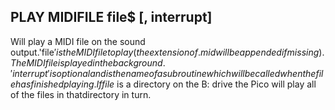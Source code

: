 ## PLAY MIDIFILE file$ [, interrupt]

Will play a MIDI file on the sound output.'file$' is the MIDI file to play (the extension of .mid will be appended ifmissing).The MIDI file is played in the background. 'interrupt' is optional and is thename of a subroutine which will be called when the file has finished playing.If file$ is a directory on the B: drive the Pico will play all of the files in thatdirectory in turn.